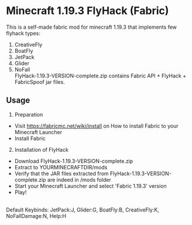 
# Minecraft 1.19.3 FlyHack (Fabric)

This is a self-made fabric mod for minecraft 1.19.3 that implements few flyhack types:

1. CreativeFly
2. BoatFly
3. JetPack
4. Glider
5. NoFall
\
FlyHack-1.19.3-VERSION-complete.zip contains Fabric API + FlyHack + FabricSpoof jar files.
## Usage

1. Preparation
- Visit https://fabricmc.net/wiki/install on How to install Fabric to your Minecraft Launcher
- Install Fabric

2. Installation of FlyHack
- Download FlyHack-1.19.3-VERSION-complete.zip
- Extract to YOURMINECRAFTDIR/mods
- Verify that the JAR files extracted from FlyHack-1.19.3-VERSION-complete.zip are indeed in /mods folder
- Start your Minecraft Launcher and select 'Fabric 1.19.3' version
- Play!

\
Default Keybinds: JetPack:J, Glider:G, BoatFly:B, CreativeFly:K, NoFallDamage:N, Help:H

